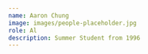 ```yaml
---
name: Aaron Chung
image: images/people-placeholder.jpg
role: Al
description: Summer Student from 1996
---
```


